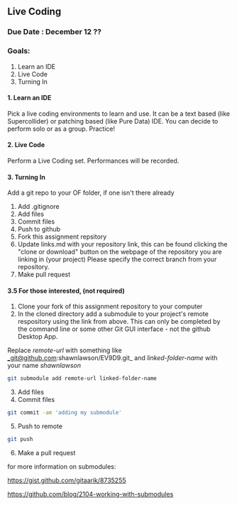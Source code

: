 ## Live Coding

### Due Date : December 12 ??  

### Goals:

1. Learn an IDE
2. Live Code
3. Turning In

#### 1. Learn an IDE

Pick a live coding environments to learn and use. It can be a text based (like Supercollider) or patching based (like Pure Data) IDE. You can decide to perform solo or as a group. Practice!

#### 2. Live Code

Perform a Live Coding set. Performances will be recorded.

#### 3. Turning In
Add a git repo to your OF folder, if one isn't there already
1. Add .gitignore
1. Add files
1. Commit files
1. Push to github
1. Fork this assignment repsitory
1. Update links.md with your repository link, this can be found clicking the "clone or download" button on the webpage of the repository you are linking in (your project) Please specify the correct branch from your repository.
1. Make pull request

#### 3.5 For those interested, (not required)

1. Clone your fork of this assignment repository to your computer
2. In the cloned directory add a submodule to your project's remote respository using the link from above. This can only be completed by the command line or some other Git GUI interface - not the github Desktop App.

Replace _remote-url_ with something like _git@github.com:shawnlawson/EV9D9.git_ and _linked-folder-name_ with your name _shawnlawson_

```bash
git submodule add remote-url linked-folder-name
```

3. Add files
4. Commit files

```bash
git commit -am 'adding my submodule'
```

5. Push to remote

```bash
git push
```

6. Make a pull request

for more information on submodules:

https://gist.github.com/gitaarik/8735255

https://github.com/blog/2104-working-with-submodules

